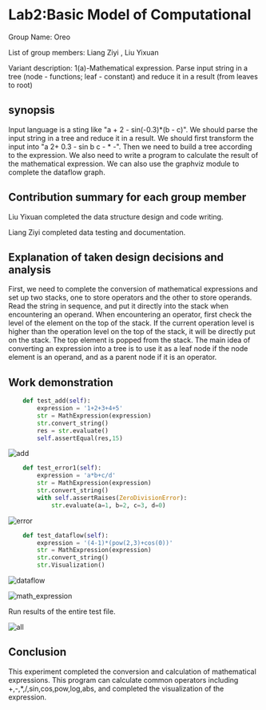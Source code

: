 # Lab2:Basic Model of Computational

Group Name: Oreo

List of group members:  Liang Ziyi , Liu Yixuan

Variant description: 1(a)-Mathematical expression. Parse input string in a tree (node - functions; leaf - 		constant) and reduce it in a result (from leaves to root)

## synopsis

Input language is a sting like "a + 2 - sin(-0.3)*(b - c)". We should parse the input string in a tree and reduce it in a result. We should first transform the input into "a 2+ 0.3 - sin b c - \* -". Then we need to build a tree according to the expression. We also need to write a program to calculate the result of the mathematical expression. We can also use the graphviz module to complete the dataflow graph.

## Contribution summary for each group member

Liu Yixuan completed the data structure design and code writing. 

Liang Ziyi completed data testing and documentation.

## Explanation of taken design decisions and analysis

First, we need to complete the conversion of mathematical expressions and set up two stacks, one to store operators and the other to store operands. Read the string in sequence, and put it directly into the stack when encountering an operand. When encountering an operator, first check the level of the element on the top of the stack. If the current operation level is higher than the operation level on the top of the stack, it will be directly put on the stack. The top element is popped from the stack. The main idea of converting an expression into a tree is to use it as a leaf node if the node element is an operand, and as a parent node if it is an operator.

## Work demonstration

```python
    def test_add(self):
        expression = '1+2+3+4+5'
        str = MathExpression(expression)
        str.convert_string()
        res = str.evaluate()
        self.assertEqual(res,15)
```

![add](https://user-images.githubusercontent.com/73821262/115984342-388a3500-a5d9-11eb-9147-7c6a404389a8.png)

```python
    def test_error1(self):
        expression = 'a*b+c/d'
        str = MathExpression(expression)
        str.convert_string()
        with self.assertRaises(ZeroDivisionError):
            str.evaluate(a=1, b=2, c=3, d=0)
```

![error](https://user-images.githubusercontent.com/73821262/115984344-4049d980-a5d9-11eb-9229-4ce4230fe59e.png)

```python
    def test_dataflow(self):
        expression = '(4-1)*(pow(2,3)+cos(0))'
        str = MathExpression(expression)
        str.convert_string()
        str.Visualization()
```

![dataflow](https://user-images.githubusercontent.com/73821262/115984352-4d66c880-a5d9-11eb-9214-45d9398e7a57.png)

![math_expression](https://user-images.githubusercontent.com/73821262/115984356-50fa4f80-a5d9-11eb-83e1-52d6223ad23e.png)

Run results of the entire test file.

![all](https://user-images.githubusercontent.com/73821262/115984360-56f03080-a5d9-11eb-8c9e-12eacccfeb18.png)

## Conclusion

This experiment completed the conversion and calculation of mathematical expressions. This program can calculate common operators including +,-,*,/,sin,cos,pow,log,abs, and completed the visualization of the expression.

